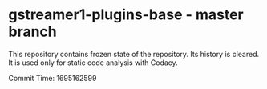 # gstreamer1-plugins-base - master branch

This repository contains frozen state of the repository.
Its history is cleared. It is used only for static code
analysis with Codacy.

Commit Time: 1695162599